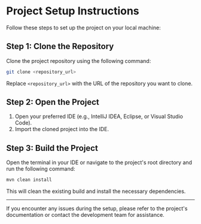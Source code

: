 # Project Setup Instructions

Follow these steps to set up the project on your local machine:

## Step 1: Clone the Repository

Clone the project repository using the following command:
```bash
git clone <repository_url>
```
Replace `<repository_url>` with the URL of the repository you want to clone.

## Step 2: Open the Project

1. Open your preferred IDE (e.g., IntelliJ IDEA, Eclipse, or Visual Studio Code).
2. Import the cloned project into the IDE.

## Step 3: Build the Project

Open the terminal in your IDE or navigate to the project's root directory and run the following command:
```bash
mvn clean install
```
This will clean the existing build and install the necessary dependencies.

---

If you encounter any issues during the setup, please refer to the project's documentation or contact the development team for assistance.


